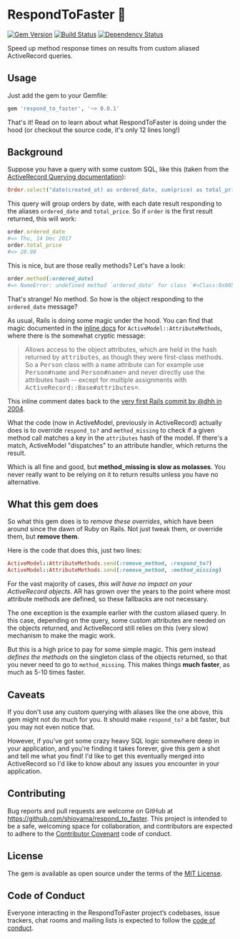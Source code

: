 RespondToFaster :rocket:
========================

[![Gem Version](https://badge.fury.io/rb/respond_to_faster.svg)][gem]
[![Build Status](https://travis-ci.org/shioyama/respond_to_faster.svg?branch=master)][travis]
[![Dependency Status](https://gemnasium.com/shioyama/respond_to_faster.svg)][gemnasium]

[gem]: https://rubygems.org/gems/respond_to_faster
[travis]: https://travis-ci.org/shioyama/respond_to_faster
[gemnasium]: https://gemnasium.com/shioyama/respond_to_faster

Speed up method response times on results from custom aliased ActiveRecord
queries.

## Usage

Just add the gem to your Gemfile:

```ruby
gem 'respond_to_faster', '~> 0.0.1'
```

That's it! Read on to learn about what RespondToFaster is doing under the hood
(or checkout the source code, it's only 12 lines long!)

## Background

Suppose you have a query with some custom SQL, like this (taken from the
[ActiveRecord Querying documentation](http://guides.rubyonrails.org/active_record_querying.html#group)):

```ruby
Order.select("date(created_at) as ordered_date, sum(price) as total_price").group("date(created_at)")
```

This query will group orders by date, with each date result responding to the
aliases `ordered_date` and `total_price`. So if `order` is the first result
returned, this will work:

```ruby
order.ordered_date
#=> Thu, 14 Dec 2017
order.total_price
#=> 20.98
```

This is nice, but are those really methods? Let's have a look:

```ruby
order.method(:ordered_date)
#=> NameError: undefined method `ordered_date' for class `#<Class:0x00559df3a8ef30>'
```

That's strange! No method. So how is the object responding to the
`ordered_date` message?

As usual, Rails is doing some magic under the hood. You can find that magic
documented in the [inline
docs](https://github.com/rails/rails/blob/fd1304d2aaf5e21df0aac2e8e3f7becdaad15b19/activemodel/lib/active_model/attribute_methods.rb#L415-L420)
for `ActiveModel::AttributeMethods`, where there is the somewhat cryptic message:

> Allows access to the object attributes, which are held in the hash
> returned by <tt>attributes</tt>, as though they were first-class
> methods. So a <tt>Person</tt> class with a <tt>name</tt> attribute can for example use
> <tt>Person#name</tt> and <tt>Person#name=</tt> and never directly use
> the attributes hash -- except for multiple assignments with
> <tt>ActiveRecord::Base#attributes=</tt>.

This inline comment dates back to the [very first Rails commit by @dhh in
2004](https://github.com/rails/rails/commit/db045dbbf60b53dbe013ef25554fd013baf88134).

What the code (now in ActiveModel, previously in ActiveRecord) actually does is
to override `respond_to?` and `method_missing` to check if a given method call
matches a key in the `attributes` hash of the model. If there's a match,
ActiveModel "dispatches" to an attribute handler, which returns the result.

Which is all fine and good, but **method_missing is slow as molasses**. You never
really want to be relying on it to return results unless you have no
alternative.

## What this gem does

So what this gem does is to *remove these overrides*, which have been around
since the dawn of Ruby on Rails. Not just tweak them, or override them, but
**remove them**.

Here is the code that does this, just two lines:

```ruby
ActiveModel::AttributeMethods.send(:remove_method, :respond_to?)
ActiveModel::AttributeMethods.send(:remove_method, :method_missing)
```

For the vast majority of cases, *this will have no impact on your ActiveRecord
objects*. AR has grown over the years to the point where most attribute methods
are defined, so these fallbacks are not necessary.

The one exception is the example earlier with the custom aliased query. In this
case, depending on the query, some custom attributes are needed on the objects
returned, and ActiveRecord still relies on this (very slow) mechanism to make
the magic work.

But this is a high price to pay for some simple magic. This gem instead
*defines the methods* on the singleton class of the objects returned, so that
you never need to go to `method_missing`. This makes things **much faster**, as
much as 5-10 times faster.

## Caveats

If you don't use any custom querying with aliases like the one above, this gem
might not do much for you. It should make `respond_to?` a bit faster, but you
may not even notice that.

However, if you've got some crazy heavy SQL logic somewhere deep in your
application, and you're finding it takes forever, give this gem a shot and tell
me what you find! I'd like to get this eventually merged into ActiveRecord so
I'd like to know about any issues you encounter in your application.

## Contributing

Bug reports and pull requests are welcome on GitHub at
https://github.com/shioyama/respond_to_faster. This project is intended to be a
safe, welcoming space for collaboration, and contributors are expected to
adhere to the [Contributor Covenant](http://contributor-covenant.org) code of
conduct.

## License

The gem is available as open source under the terms of the [MIT
License](https://opensource.org/licenses/MIT).

## Code of Conduct

Everyone interacting in the RespondToFaster project’s codebases, issue
trackers, chat rooms and mailing lists is expected to follow the [code of
conduct](https://github.com/shioyama/respond_to_faster/blob/master/CODE_OF_CONDUCT.md).
